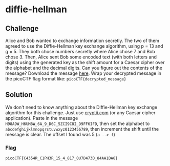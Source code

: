 # diffie-hellman

## Challenge

Alice and Bob wanted to exchange information secretly. The two of them agreed to use the Diffie-Hellman key exchange algorithm, using p = 13 and g = 5. They both chose numbers secretly where Alice chose 7 and Bob chose 3. Then, Alice sent Bob some encoded text (with both letters and digits) using the generated key as the shift amount for a Caesar cipher over the alphabet and the decimal digits. Can you figure out the contents of the message? Download the message [here](https://artifacts.picoctf.net/c/449/message.txt). Wrap your decrypted message in the picoCTF flag format like: `picoCTF{decrypted_message}`

## Solution

We don't need to know anything about the Diffie-Hellman key exchange algorithm for this challenge. Just use [cryptii.com](https://cryptii.com/) (or any Caesar cipher application). Paste in the message `H98A9W_H6UM8W_6A_9_D6C_5ZCI9C8I_D9FF6IFD`, then set the alphabet to `abcdefghijklmnopqrstuvwxyz0123456789`, then increment the shift until the message is clear. The offset I found was 5 (`a --> f`)

### Flag

`picoCTF{C4354R_C1PH3R_15_4_817_0U7D473D_84AA1DA8}`
